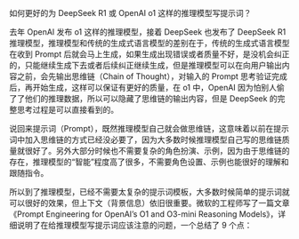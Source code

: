 如何更好的为 DeepSeek R1 或 OpenAI o1 这样的推理模型写提示词？

去年 OpenAI 发布 o1 这样的推理模型，接着 DeepSeek 也发布了 DeepSeek R1 推理模型，推理模型和传统的生成式语言模型的差别在于，传统的生成式语言模型在收到 Prompt 后就会马上生成，如果生成出现错误或者质量不好，是没机会纠正的，只能继续生成下去或者后续纠正继续生成，但是推理模型可以在向用户输出内容之前，会先输出思维链（Chain of Thought），对输入的 Prompt 思考验证完成后，再开始生成，这样可以保证有更好的质量，在 o1 中，OpenAI 因为怕别人偷了了他们的推理数据，所以可以隐藏了思维链的输出内容，但是 DeepSeek 的完整思考过程是可以直接看到的。

说回来提示词（Prompt），既然推理模型自己就会做思维链，这意味着以前在提示词中加入思维链的方式已经没必要了，因为大多数时候推理模型自己写的思维链质量就很好了。另外大部分时候也不需要复杂的角色扮演、示例，因为由于思维链的存在，推理模型的“智能”程度高了很多，不需要角色设置、示例也能很好的理解和跟随指令。

所以到了推理模型，已经不需要太复杂的提示词模板，大多数时候简单的提示词就可以很好的效果，但上下文（背景信息）依旧很重要。微软的工程师写了一篇文章《Prompt Engineering for OpenAI’s O1 and O3-mini Reasoning Models》，详细说明了在给推理模型写提示词应该注意的问题，一个总结了 9 个点：

